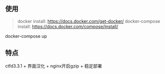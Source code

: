 
## 使用
> docker install: https://docs.docker.com/get-docker/
> docker-compose install: https://docs.docker.com/compose/install/

docker-compose up


## 特点
ctfd3.3.1 + 界面汉化 + nginx开启gzip + 稳定部署